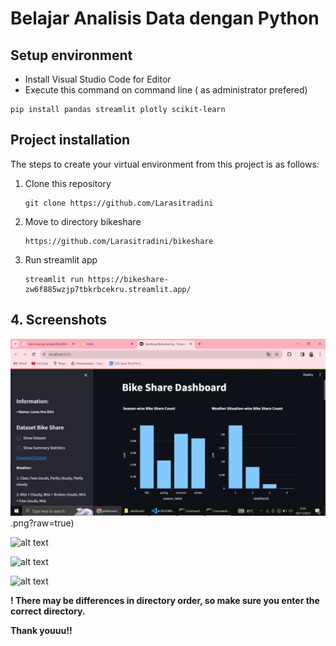# Belajar Analisis Data dengan Python

## Setup environment
- Install Visual Studio Code for Editor
- Execute this command on command line ( as administrator prefered)
```
pip install pandas streamlit plotly scikit-learn
```

## Project installation
The steps to create your virtual environment from this project is as follows:

1. Clone this repository
   ```
   git clone https://github.com/Larasitradini
   ```

2. Move to directory bikeshare
   ```
   https://github.com/Larasitradini/bikeshare
   ```
3. Run streamlit app
   ```
   streamlit run https://bikeshare-zw6f885wzjp7tbkrbcekru.streamlit.app/
   ```

## 4. Screenshots

![alt text](https://github.com/Larasitradini/bikeshare/blob/main/Screenshot%20(742).png).png?raw=true)

![alt text](https://github.com/Larasitradini/bikeshare/blob/main/Screenshot%20(743).png.png?raw=true)

![alt text](https://github.com/Larasitradini/bikeshare/blob/main/Screenshot%20(744).png.png?raw=true)

![alt text](https://github.com/Larasitradini/bikeshare/blob/main/Screenshot%20(745).png.png?raw=true)


**! There may be differences in directory order, so make sure you enter the correct directory.**

**Thank youuu!!**
